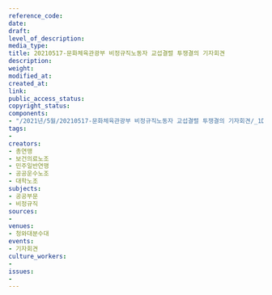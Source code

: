 ```yaml
---
reference_code: 
date: 
draft: 
level_of_description: 
media_type: 
title: 20210517-문화체육관광부 비정규직노동자 교섭결렬 투쟁결의 기자회견
description: 
weight: 
modified_at: 
created_at: 
link: 
public_access_status: 
copyright_status: 
components:
- "/2021년/5월/20210517-문화체육관광부 비정규직노동자 교섭결렬 투쟁결의 기자회견/_1DX0049.jpg"
tags:
- 
creators:
- 총연맹
- 보건의료노조
- 민주일반연맹
- 공공운수노조
- 대학노조
subjects:
- 공공부문
- 비정규직
sources:
- 
venues:
- 청와대분수대
events:
- 기자회견
culture_workers:
- 
issues:
- 
---
```

